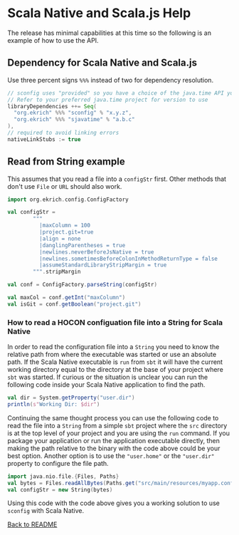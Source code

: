 # Scala Native and Scala.js Help

The release has minimal capabilities at this time so
the following is an example of how to use the API.

## Dependency for Scala Native and Scala.js

Use three percent signs `%%%` instead of two for dependency resolution.

```scala
// sconfig uses "provided" so you have a choice of the java.time API you use
// Refer to your preferred java.time project for version to use
libraryDependencies ++= Seq(
  "org.ekrich" %%% "sconfig" % "x.y.z",
  "org.ekrich" %%% "sjavatime" % "a.b.c"
),
// required to avoid linking errors
nativeLinkStubs := true
```

## Read from String example

This assumes that you read a file into a `configStr` first. Other methods
that don't use `File` or `URL` should also work.

```scala
import org.ekrich.config.ConfigFactory

val configStr =
        """
          |maxColumn = 100
          |project.git=true
          |align = none
          |danglingParentheses = true
          |newlines.neverBeforeJsNative = true
          |newlines.sometimesBeforeColonInMethodReturnType = false
          |assumeStandardLibraryStripMargin = true
        """.stripMargin

val conf = ConfigFactory.parseString(configStr)

val maxCol = conf.getInt("maxColumn")
val isGit = conf.getBoolean("project.git")
```

### How to read a HOCON configuation file into a String for Scala Native

In order to read the configuration file into a `String` you need to know the relative
path from where the executable was started or use an absolute path. If the 
Scala Native executable is `run` from `sbt` it will have the current working directory 
equal to the directory at the base of your project where `sbt` was started. If curious
or the situation is unclear you can run the following code inside your Scala Native
application to find the path.

```scala
val dir = System.getProperty("user.dir")
println(s"Working Dir: $dir")
```

Continuing the same thought process you can use the following code to read the file
into a `String` from a simple `sbt` project where the `src` directory is at the top
level of your project and you are using the `run` command. If you package your
application or run the application executable directly, then making the path relative
to the binary with the code above could be your best option. Another option is to use
the `"user.home"` or the `"user.dir"` property to configure the file path.

```scala
import java.nio.file.{Files, Paths}
val bytes = Files.readAllBytes(Paths.get("src/main/resources/myapp.conf"))
val configStr = new String(bytes)
```

Using this code with the code above gives you a working solution to use `sconfig`
with Scala Native.

[Back to README](../README.md)
